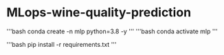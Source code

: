 # MLops-wine-quality-prediction

'''bash
conda create -n mlp python=3.8 -y
'''
'''bash
conda activate mlp
'''

'''bash
pip install -r requirements.txt
'''
